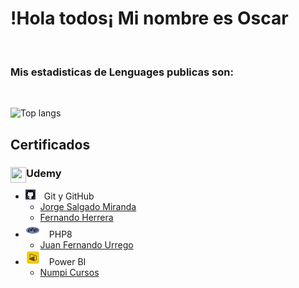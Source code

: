 
<html>

<body>
<h1>!Hola todos¡ Mi nombre es Oscar</h1><br>
<h3>Mis estadisticas de Lenguages publicas son:</h3>
<br> 
</body>
</html>

![Top langs](https://github-readme-stats.vercel.app/api/top-langs/?username=Oscargit12&show_icons=true&theme=tokyonight)

 
 ## Certificados 
###  Udemy <img src="https://www.udemy.com/staticx/udemy/images/v8/favicon-32x32.png" align="left" width="25" height="25"/>

* ![Git y GitHub][github-image]&emsp;Git y GitHub
  - [Jorge Salgado Miranda][github-url-JSM]
  - [Fernando Herrera][github-url-FM]
* ![PHP][php-image]&emsp;PHP8
  - [Juan Fernando Urrego][php-url]
* ![Power BI][power-BI-image]&emsp;Power BI
  - [Numpi Cursos][power-BI-url] 


[github-image]:https://github.com/OscarGit12/OscarGit12/blob/main/git16.png
[github-url-JSM]:https://www.udemy.com/course/git-y-github-desde-cero-a-experto/
[github-url-FM]:https://www.udemy.com/course/git-github/

[php-image]:https://github.com/OscarGit12/OscarGit12/blob/main/php24.png
[php-url]:https://www.udemy.com/course/crea-aplicaciones-php-seguras-con-sql-y-ajax-desde-cero/

[power-BI-image]:https://github.com/OscarGit12/OscarGit12/blob/main/pwbi24.png
[power-BI-url]:https://www.udemy.com/course/power-bi-desde-cero/
